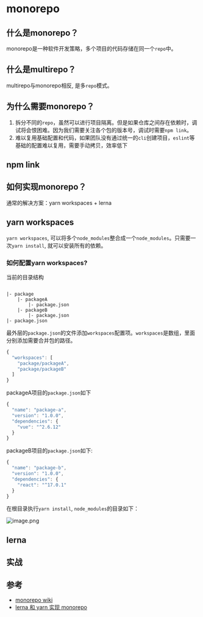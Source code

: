 # monorepo
## 什么是monorepo？

monorepo是一种软件开发策略，多个项目的代码存储在同一个`repo`中。
## 什么是multirepo？

multirepo与monorepo相反, 是多`repo`模式。
## 为什么需要monorepo？

1. 拆分不同的`repo`，虽然可以进行项目隔离。但是如果仓库之间存在依赖时，调试将会恨困难。因为我们需要关注各个包的版本号，调试时需要`npm link`。
2. 难以复用基础配置和代码，如果团队没有通过统一的`cli`创建项目，`eslint`等基础的配置难以复用，需要手动拷贝，效率低下

## npm link

## 如何实现monorepo？

通常的解决方案：yarn workspaces + lerna 
## yarn workspaces

`yarn workspaces`, 可以将多个`node_modules`整合成一个`node_modules`。只需要一次`yarn install`, 就可以安装所有的依赖。

### 如何配置yarn workspaces?

当前的目录结构

```shell

|- package
    |- packageA
        |- package.json
    |- packageB
        |- package.json
|- package.json
```

最外层的`package.json`的文件添加`workspaces`配置项。`workspaces`是数组，里面分别添加需要合并包的路径。

```js
{
  "workspaces": [
    "package/packageA",
    "package/packageB"
  ]
}
```

packageA项目的`package.json`如下

```js
{
  "name": "package-a",
  "version": "1.0.0",
  "dependencies": {
    "vue": "^2.6.12"
  }
}
```

packageB项目的`package.json`如下:

```js
{
  "name": "package-b",
  "version": "1.0.0",
  "dependencies": {
    "react": "^17.0.1"
  }
}
```

在根目录执行`yarn install`, `node_modules`的目录如下：

![image.png](https://i.loli.net/2021/03/02/QwWmTGcfZCdvzhK.png)

## lerna


## 实战

## 参考

- [monorepo wiki](https://en.wikipedia.org/wiki/Monorepo)
- [lerna 和 yarn 实现 monorepo](https://juejin.cn/post/6855129007185362952)

